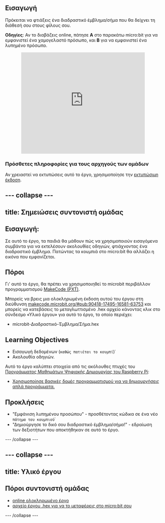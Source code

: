 ## Εισαγωγή

Πρόκειται να φτιάξεις ένα διαδραστικό έμβλημα/σήμα που θα δείχνει τη διάθεσή σου στους φίλους σου.

**Οδηγίες**: Αν το διαβάζεις online, πάτησε **A** στο παρακάτω micro:bit για να εμφανιστεί ένα χαμογελαστό πρόσωπο, και **Β** για να εμφανιστεί ένα λυπημένο πρόσωπο.

<div class="trinket" style="width:400px;margin: 0 auto;">
<div style="position:relative;height:0;padding-bottom:81.97%;overflow:hidden;"><iframe style="position:absolute;top:0;left:0;width:100%;height:100%;" src="https://makecode.microbit.org/---run?id=_M6yLfbemfPUv" allowfullscreen="allowfullscreen" sandbox="allow-popups allow-scripts allow-same-origin" frameborder="0"></iframe></div>
</div>

### Πρόσθετες πληροφορίες για τους αρχηγούς των ομάδων

Αν χρειαστεί να εκτυπώσεις αυτό το έργο, χρησιμοποίησε την [εκτυπώσιμη έκδοση](https://projects.raspberrypi.org/en/projects/interactive-badge/print).

## \--- collapse \---

## title: Σημειώσεις συντονιστή ομάδας

## Εισαγωγή:

Σε αυτό το έργο, τα παιδιά θα μάθουν πώς να χρησιμοποιούν εισαγόμενα συμβάντα για να εκτελέσουν ακολουθίες οδηγιών, φτιάχνοντας ένα διαδραστικό έμβλημα. Πατώντας τα κουμπιά στο micro:bit θα αλλάζει η εικόνα που εμφανίζεται.

## Πόροι

Γι' αυτό το έργο, θα πρέπει να χρησιμοποιηθεί το microbit περιβάλλον προγραμματισμού [MakeCode (PXT)](http://jumpto.cc/pxt-new).

Μπορείς να βρεις μια ολοκληρωμένη έκδοση αυτού του έργου στη διεύθυνση [makecode.microbit.org/#pub:90418-17495-16581-63753](https://makecode.microbit.org/#pub:90418-17495-16581-63753) και μπορείς να κατεβάσεις το μεταγλωττισμένο .hex αρχείο κάνοντας κλικ στο σύνδεσμο «Υλικό έργου» για αυτό το έργο, το οποίο περιέχει:

* microbit-Διαδραστικό-Έμβλημα/Σήμα.hex

## Learning Objectives

* Εισαγωγή δεδομένων (`καθώς πατιέται το κουμπί`)˙
* Ακολουθία οδηγιών.

Αυτό το έργο καλύπτει στοιχεία από τις ακόλουθες πτυχές του [Προγράμματος Μαθημάτων Ψηφιακής Δημιουργίας του Raspberry Pi](http://rpf.io/curriculum):

* [Χρησιμοποίησε βασικές δομές προγραμματισμού για να δημιουργήσεις απλά προγράμματα.](https://www.raspberrypi.org/curriculum/programming/creator)

## Προκλήσεις

* "Εμφάνιση λυπημένου προσώπου" - προσθέτοντας κώδικα σε ένα νέο `πάτημα του κουμπιού`˙
* "Δημιούργησε το δικό σου διαδραστικό έμβλημα/σήμα!" - εδραίωση των δεξιοτήτων που αποκτήθηκαν σε αυτό το έργο.

\--- /collapse \---

## \--- collapse \---

## title: Υλικό έργου

## Πόροι συντονιστή ομάδας

* [online ολοκληρωμένο έργο](https://makecode.microbit.org/#pub:90418-17495-16581-63753)
* [αρχείο έργου .hex για να το μεταφέρεις στο micro:bit σου](resources/microbit-Interactive-Badge.hex)

\--- /collapse \---